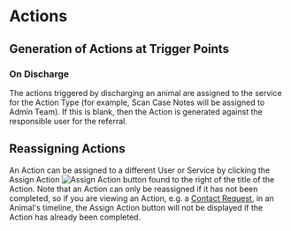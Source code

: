 # Actions

## Generation of Actions at Trigger Points

### On Discharge
The actions triggered by discharging an animal are assigned to the service for the Action Type (for example, Scan Case Notes will be assigned to Admin Team). If this is blank, then the Action is generated against the responsible user for the referral. 


## Reassigning Actions
An Action can be assigned to a different User or Service by clicking the Assign Action ![Assign Action](assets/clone.png) button found to the right of the title of the Action. Note that an Action can only be reassigned if it has not been completed, so if you are viewing an Action, e.g. a [Contact Request](Contact%20Request.md), in an Animal's timeline, the Assign Action button will not be displayed if the Action has already been completed.